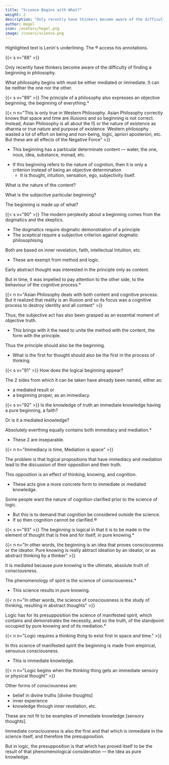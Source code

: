 ```yaml
---
title: "Science Begins with What?"
weight: 2
description: "Only recently have thinkers become aware of the difficulty of finding a beginning in philosophy"
author: Hegel
icon: /avatars/hegel.png
image: /covers/science.png
---
```



Highlighted text is Lenin's underlining. The ® access his annotations.


{{< s v="88" >}}

Only recently have thinkers become aware of the difficulty of finding a beginning in philosophy. 

What philosophy begins with must be either mediated or immediate. It can be neither the one nor the other.


{{< s v="89" >}}  The principle of a philosophy also expresses an objective beginning, the beginning of everything.*

{{< n n="This is only true in Western Philosophy. Asian Philosophy correctly knows that space and time are illusions and so beginning is not correct. Instead, Asian Philosophy is all about the IS or the nature of existence as dharma or true nature and purpose of existence. Western philosophy wasted a lot of effort on being and non-being, logic, apriori aposteriori, etc. But these are all effects of the Negative Force" >}}


- This beginning has a particular determinate content — water, the one, nous, idea, substance, monad, etc. 
<!-- The principle is a  -->
- If this beginning refers to the nature of cognition, then it is only a criterion instead of being an objective determination
  - It is thought, intuition, sensation, ego, subjectivity itself.

What is the nature of the content?

What is the subjective particular beginning?

 <!-- remains unconsidered. It is a matter of indifference. This leads to the question: With what should  -->

The beginning is made up of what? 

<!-- , and so too the need to find an answer to the question,  remains of no importance in face of the need for a principle in which alone the interest of the matter in hand seems to lie, the interest as to what is the truth, the absolute ground. -->


{{< s v="90" >}} The modern perplexity about a beginning comes from the dogmatics and the skeptics.
- The dogmatics require dogmatic demonstration of a principle
- The sceptical require a subjective criterion against dogmatic philosophising

<!-- , are not yet aware, and which is completely denied by those who begin, like a shot from a pistol,  -->

Both are based on inner revelation, faith, intellectual Intuition, etc.
- These are exempt from method and logic. 

Early abstract thought was interested in the principle only as content.

But in time, it was impelled to pay attention to the other side, to the behaviour of the cognitive process.*

{{< n n="Asian Philosophy deals with both content and cognitive process. But it realized that reality is an illusion and so its focus was a cognitive process to destroy identity and all content" >}}


Thus, the subjective act has also been grasped as an essential moment of objective truth.
- This brings with it the need to unite the method with the content, the form with the principle. 

Thus the principle should also be the beginning.
- What is the first for thought should also be the first in the process of thinking.


{{< s v="91" >}} How does the logical beginning appear?

The 2 sides from which it can be taken have already been named, either as:
- a mediated result or
- a beginning proper, as an immediacy.


{{< s v="92" >}} Is the knowledge of truth an immediate knowledge having a pure beginning, a faith? 

Or is it a mediated knowledge?

<!-- This is not the place to deal with the question apparently so important in present-day thought, whether  -->

<!-- In so far as this can be dealt with preliminarily it has been done elsewhere.  -->

<!-- Here we need only quote from it this,  -->

<!-- There is nothing in heaven or in nature or in mind or anywhere else which does not  determinations reveal themselves to be-->

Absolutely everthing equally contains both immediacy and mediation.*
- These 2 are inseparable.

{{< n n="Immediacy is time, Mediation is space" >}}

 <!-- and the opposition between them to be a nullity.  -->

The problem is that logical propositions that have immediacy and mediation lead to the discussion of their opposition and their truth.

<!-- But as regards the philosophical discussion of this, it is to be found in every  -->
 <!-- in which occur the determinations of  and consequently also the  -->

This opposition is an effect of thinking, knowing, and cognition.
- These acts give a more concrete form to immediate or mediated knowledge.

<!-- it is the nature of cognition as such which is considered within the science of logic, while the more concrete form of cognition falls to be considered in the philosophy of spirit.  -->

Some people want the nature of cognition clarified prior to the science of logic.
- But this is to demand that cognition be considered outside the science.
- If so then cognition cannot be clarified.®

<!-- outside the science this cannot be accomplished, at least not in a scientific manner and such a manner is alone here in place.  -->


{{< s v="93" >}} The beginning is logical in that it is to be made in the element of thought that is free and for itself, in pure knowing.* 

{{< n n="In other words, the beginning is an idea that proves consciousness or the ideator. Pure knowing is really abtract ideation by an ideator, or as abstract thinking by a thinker" >}}


It is mediated because pure knowing is the ultimate, absolute truth of consciousness.

The phenomenology of spirit is the science of consciousness.*
- This science results in pure knowing.

{{< n n="In other words, the science of consciousness is the study of thinking, resulting in abstract thoughts" >}}

 <!-- the exposition of it, and that consciousness has for result the Notion of science, i.e.  -->

Logic has for its presupposition the science of manifested spirit, which contains and demonstrates the necessity, and so the truth, of the standpoint occupied by pure knowing and of its mediation.*

{{< n n="Logic requires a thinking thing to exist first in space and time." >}}

In this science of manifested spirit the beginning is made from empirical, sensuous consciousness.
- This is immediate knowledge.

{{< n n="Logic begins when the thinking thing gets an immediate sensory or physical thought" >}}

 <!-- in that work there is discussed the significance of this immediate knowledge.  -->

Other forms of consciousness are:
- belief in divine truths [divine thoughts]
- inner experience
- knowledge through inner revelation, etc.

These are not fit to be examples of immediate knowledge [sensory thoughts]. 

Immediate consciousness is also the first and that which is immediate in the science itself, and therefore the presupposition. 

But in logic, the presupposition is that which has proved itself to be the result of that phenomenological consideration — the Idea as pure knowledge.
